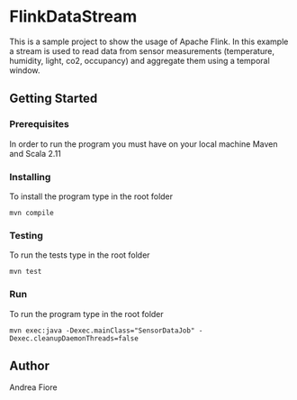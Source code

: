 # FlinkDataStream
This is a sample project to show the usage of Apache Flink.
In this example a stream is used to read data from sensor measurements (temperature, humidity, light, co2, occupancy) 
and aggregate them using a temporal window.

## Getting Started

### Prerequisites

In order to run the program you must have on your local machine Maven and Scala 2.11

### Installing

To install the program type in the root folder

```
mvn compile
```

### Testing

To run the tests type in the root folder

```
mvn test
```

### Run

To run the program type in the root folder

```
mvn exec:java -Dexec.mainClass="SensorDataJob" -Dexec.cleanupDaemonThreads=false
```

## Author
Andrea Fiore